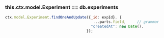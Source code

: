 ### this.ctx.model.Experiment == db.experiments

```javascript
ctx.model.Experiment.findOneAndUpdate({_id: expId}, {
                                        ...parts.field,     // grammar sugar                                  
                                       "createdAt": new Date(),
                                     });
```

